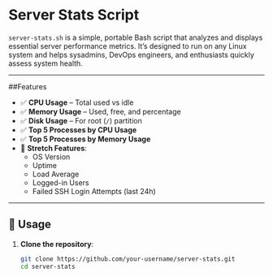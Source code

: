 # Server Stats Script

`server-stats.sh` is a simple, portable Bash script that analyzes and displays essential server performance metrics. It’s designed to run on any Linux system and helps sysadmins, DevOps engineers, and enthusiasts quickly assess system health.

---

##Features

- ✅ **CPU Usage** – Total used vs idle
- ✅ **Memory Usage** – Used, free, and percentage
- ✅ **Disk Usage** – For root (`/`) partition
- ✅ **Top 5 Processes by CPU Usage**
- ✅ **Top 5 Processes by Memory Usage**
- 🔧 **Stretch Features**:
  - OS Version
  - Uptime
  - Load Average
  - Logged-in Users
  - Failed SSH Login Attempts (last 24h)

---

## 🚀 Usage

1. **Clone the repository**:
   ```bash
   git clone https://github.com/your-username/server-stats.git
   cd server-stats
